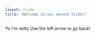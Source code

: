 ```yaml
---
layout: slide
title: "Welcome to our second slide!"
---
```

Yo I'm witty
Use the left arrow to go back!
